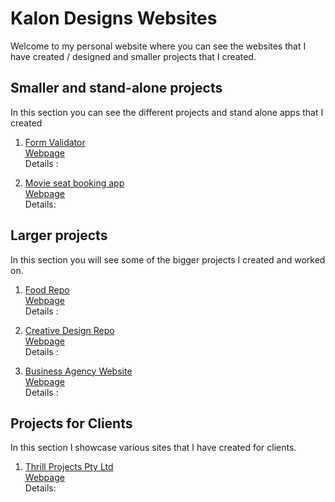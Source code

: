 # Kalon Designs Websites

Welcome to my personal website where you can see the websites that I have created / designed and smaller projects that I created.

## Smaller and stand-alone projects

In this section you can see the different projects and stand alone apps that I created

1. [Form Validator](https://github.com/Orion85-Stack/Form_Validator.git) <br>
   [Webpage]() <br>
   Details :

2. [Movie seat booking app](https://github.com/Orion85-Stack/Movie_seat_booking.git) <br>
   [Webpage]() <br>
   Details:

## Larger projects

In this section you will see some of the bigger projects I created and worked on.

1. [Food Repo](https://github.com/Orion85-Stack/Food.git) <br>
   [Webpage](https://wondrous-paletas-9a577c.netlify.app) <br>
   Details :

2. [Creative Design Repo](https://github.com/Orion85-Stack/Creative_Design.git) <br>
   [Webpage](https://graceful-baklava-07ba22.netlify.app) <br>
   Details :
   
3. [Business Agency Website](https://github.com/Orion85-Stack/03_Business_Agency_website.git) <br>
   [Webpage](https://transcendent-nougat-efcc82.netlify.app/) <br>
   Details : 

## Projects for Clients

In this section I showcase various sites that I have created for clients.

1. [Thrill Projects Pty Ltd](https://github.com/Orion85-Stack/Thrill_projects.git) <br>
   [Webpage](https://inspiring-sprite-c8ba7f.netlify.app) <br>
   Details:
